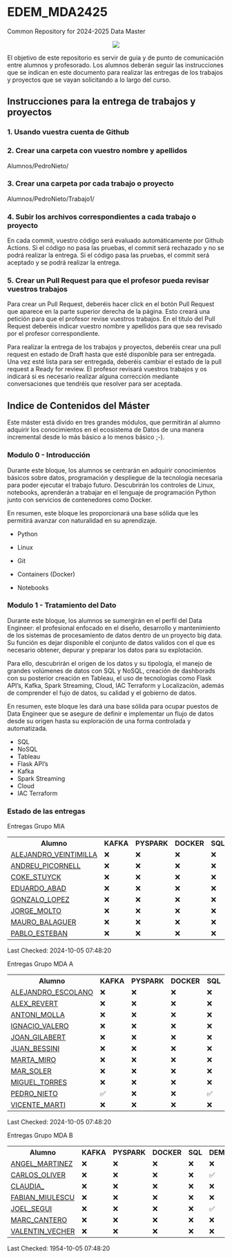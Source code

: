 # EDEM_MDA2425
Common Repository for 2024-2025 Data Master

<div align=center><img src="https://edem.eu/wp-content/uploads/2019/11/peces_edem.png" /></div>

El objetivo de este repositorio es servir de guía y de punto de comunicación entre alumnos y profesorado. Los alumnos deberán seguir las instrucciones que se indican en este documento para realizar las entregas de los trabajos y proyectos que se vayan solicitando a lo largo del curso.

## Instrucciones para la entrega de trabajos y proyectos

### 1. Usando vuestra cuenta de Github

### 2. Crear una carpeta con vuestro nombre y apellidos

Alumnos/PedroNieto/

### 3. Crear una carpeta por cada trabajo o proyecto

Alumnos/PedroNieto/Trabajo1/

### 4. Subir los archivos correspondientes a cada trabajo o proyecto

En cada commit, vuestro código será evaluado automáticamente por Github Actions. Si el código no pasa las pruebas, el commit será rechazado y no se podrá realizar la entrega. Si el código pasa las pruebas, el commit será aceptado y se podrá realizar la entrega.


### 5. Crear un Pull Request para que el profesor pueda revisar vuestros trabajos

Para crear un Pull Request, deberéis hacer click en el botón Pull Request que aparece en la parte superior derecha de la página. Esto creará una petición para que el profesor revise vuestros trabajos. En el título del Pull Request deberéis indicar vuestro nombre y apellidos para que sea revisado por el profesor correspondiente.

Para realizar la entrega de los trabajos y proyectos, deberéis crear una pull request en estado de Draft hasta que esté disponible para ser entregada. Una vez esté lista para ser entregada, deberéis cambiar el estado de la pull request a Ready for review. El profesor revisará vuestros trabajos y os indicará si es necesario realizar alguna corrección mediante conversaciones que tendréis que resolver para ser aceptada.

## Indice de Contenidos del Máster

Este máster está divido en tres grandes módulos, que permitirán al alumno adquirir los conocimientos en el ecosistema de Datos de una manera incremental desde lo más básico a lo menos básico ;-).

### Modulo 0 - Introducción 
Durante este bloque, los alumnos se centrarán en adquirir conocimientos básicos sobre datos, programación y despliegue de la tecnología necesaria para poder ejecutar el trabajo futuro. Descubrirán los controles de Linux, notebooks, aprenderán a trabajar en el lenguaje de programación Python junto con servicios de contenedores como Docker.

En resumen, este bloque les proporcionará una base sólida que les permitirá avanzar con naturalidad en su aprendizaje.

- Python

- Linux

- Git

- Containers (Docker)

- Notebooks

### Modulo 1 - Tratamiento del Dato
Durante este bloque, los alumnos se sumergirán en el perfil del Data Engineer: el profesional enfocado en el diseño, desarrollo y mantenimiento de los sistemas de procesamiento de datos dentro de un proyecto big data. Su función es dejar disponible el conjunto de datos validos con el que es necesario obtener, depurar y preparar los datos para su explotación.

Para ello, descubrirán el origen de los datos y su tipología, el manejo de grandes volúmenes de datos con SQL y NoSQL, creación de dashborads con su posterior creación en Tableau, el uso de tecnologías como Flask API’s, Kafka, Spark Streaming, Cloud, IAC Terraform y Localización, además de comprender el fujo de datos, su calidad y el gobierno de datos.

En resumen, este bloque les dará una base sólida para ocupar puestos de Data Engineer que se asegure de definir e implementar un flujo de datos desde su origen hasta su exploración de una forma controlada y automatizada.

- SQL
- NoSQL
- Tableau
- Flask API’s
- Kafka
- Spark Streaming
- Cloud
- IAC Terraform




### Estado de las entregas
Entregas Grupo MIA
<table>
<tr><th>Alumno</th>
<th>KAFKA</th>
<th>PYSPARK</th>
<th>DOCKER</th>
<th>SQL</th>
<th>DEMO</th>
<th>APIS</th>
<th>LINUX</th>
<th>PYTHON</th>
</tr>
<tr>
<tr>
<td><a href='https://github.com/a10pepo/EDEM_MDA2425/tree/main/ALUMNOS/MIA/ALEJANDRO_VEINTIMILLA'>ALEJANDRO_VEINTIMILLA</a></td>
<td>❌</td>
<td>❌</td>
<td>❌</td>
<td>❌</td>
<td>✅</td>
<td>❌</td>
<td>❌</td>
<td>❌</td>
</tr>
<tr>
<td><a href='https://github.com/a10pepo/EDEM_MDA2425/tree/main/ALUMNOS/MIA/ANDREU_PICORNELL'>ANDREU_PICORNELL</a></td>
<td>❌</td>
<td>❌</td>
<td>❌</td>
<td>❌</td>
<td>✅</td>
<td>❌</td>
<td>❌</td>
<td>❌</td>
</tr>
<tr>
<td><a href='https://github.com/a10pepo/EDEM_MDA2425/tree/main/ALUMNOS/MIA/COKE_STUYCK'>COKE_STUYCK</a></td>
<td>❌</td>
<td>❌</td>
<td>❌</td>
<td>❌</td>
<td>✅</td>
<td>❌</td>
<td>❌</td>
<td>❌</td>
</tr>
<tr>
<td><a href='https://github.com/a10pepo/EDEM_MDA2425/tree/main/ALUMNOS/MIA/Eduardo_Abad'>EDUARDO_ABAD</a></td>
<td>❌</td>
<td>❌</td>
<td>❌</td>
<td>❌</td>
<td>❌</td>
<td>❌</td>
<td>❌</td>
<td>❌</td>
</tr>
<tr>
<td><a href='https://github.com/a10pepo/EDEM_MDA2425/tree/main/ALUMNOS/MIA/GONZALO_LOPEZ'>GONZALO_LOPEZ</a></td>
<td>❌</td>
<td>❌</td>
<td>❌</td>
<td>❌</td>
<td>✅</td>
<td>❌</td>
<td>❌</td>
<td>❌</td>
</tr>
<tr>
<td><a href='https://github.com/a10pepo/EDEM_MDA2425/tree/main/ALUMNOS/MIA/JORGE_MOLTO'>JORGE_MOLTO</a></td>
<td>❌</td>
<td>❌</td>
<td>❌</td>
<td>❌</td>
<td>✅</td>
<td>❌</td>
<td>❌</td>
<td>❌</td>
</tr>
<tr>
<td><a href='https://github.com/a10pepo/EDEM_MDA2425/tree/main/ALUMNOS/MIA/MAURO_BALAGUER'>MAURO_BALAGUER</a></td>
<td>❌</td>
<td>❌</td>
<td>❌</td>
<td>❌</td>
<td>✅</td>
<td>❌</td>
<td>❌</td>
<td>❌</td>
</tr>
<tr>
<td><a href='https://github.com/a10pepo/EDEM_MDA2425/tree/main/ALUMNOS/MIA/PABLO_ESTEBAN'>PABLO_ESTEBAN</a></td>
<td>❌</td>
<td>❌</td>
<td>❌</td>
<td>❌</td>
<td>✅</td>
<td>❌</td>
<td>❌</td>
<td>❌</td>
</tr>
</table>

Last Checked: 2024-10-05 07:48:20


Entregas Grupo MDA A
<table>
<tr><th>Alumno</th>
<th>KAFKA</th>
<th>PYSPARK</th>
<th>DOCKER</th>
<th>SQL</th>
<th>DEMO</th>
<th>APIS</th>
<th>LINUX</th>
<th>PYTHON</th>
</tr>
<tr>
<tr>
<td><a href='https://github.com/a10pepo/EDEM_MDA2425/tree/main/ALUMNOS/MDAA/ALEJANDRO_ESCOLANO'>ALEJANDRO_ESCOLANO</a></td>
<td>❌</td>
<td>❌</td>
<td>❌</td>
<td>❌</td>
<td>✅</td>
<td>❌</td>
<td>❌</td>
<td>❌</td>
</tr>
<tr>
<td><a href='https://github.com/a10pepo/EDEM_MDA2425/tree/main/ALUMNOS/MDAA/ALEX_REVERT'>ALEX_REVERT</a></td>
<td>❌</td>
<td>❌</td>
<td>❌</td>
<td>❌</td>
<td>❌</td>
<td>❌</td>
<td>❌</td>
<td>❌</td>
</tr>
<tr>
<td><a href='https://github.com/a10pepo/EDEM_MDA2425/tree/main/ALUMNOS/MDAA/ANTONI_MOLLA'>ANTONI_MOLLA</a></td>
<td>❌</td>
<td>❌</td>
<td>❌</td>
<td>❌</td>
<td>✅</td>
<td>❌</td>
<td>❌</td>
<td>❌</td>
</tr>
<tr>
<td><a href='https://github.com/a10pepo/EDEM_MDA2425/tree/main/ALUMNOS/MDAA/IGNACIO_VALERO'>IGNACIO_VALERO</a></td>
<td>❌</td>
<td>❌</td>
<td>❌</td>
<td>❌</td>
<td>✅</td>
<td>❌</td>
<td>❌</td>
<td>❌</td>
</tr>
<tr>
<td><a href='https://github.com/a10pepo/EDEM_MDA2425/tree/main/ALUMNOS/MDAA/JOAN_GILABERT'>JOAN_GILABERT</a></td>
<td>❌</td>
<td>❌</td>
<td>❌</td>
<td>❌</td>
<td>✅</td>
<td>❌</td>
<td>❌</td>
<td>❌</td>
</tr>
<tr>
<td><a href='https://github.com/a10pepo/EDEM_MDA2425/tree/main/ALUMNOS/MDAA/JUAN_BESSINI'>JUAN_BESSINI</a></td>
<td>❌</td>
<td>❌</td>
<td>❌</td>
<td>❌</td>
<td>✅</td>
<td>❌</td>
<td>❌</td>
<td>❌</td>
</tr>
<tr>
<td><a href='https://github.com/a10pepo/EDEM_MDA2425/tree/main/ALUMNOS/MDAA/MARTA_MIRO'>MARTA_MIRO</a></td>
<td>❌</td>
<td>❌</td>
<td>❌</td>
<td>❌</td>
<td>✅</td>
<td>❌</td>
<td>❌</td>
<td>❌</td>
</tr>
<tr>
<td><a href='https://github.com/a10pepo/EDEM_MDA2425/tree/main/ALUMNOS/MDAA/MAR_SOLER'>MAR_SOLER</a></td>
<td>❌</td>
<td>❌</td>
<td>❌</td>
<td>❌</td>
<td>✅</td>
<td>❌</td>
<td>❌</td>
<td>❌</td>
</tr>
<tr>
<td><a href='https://github.com/a10pepo/EDEM_MDA2425/tree/main/ALUMNOS/MDAA/MIGUEL_TORRES'>MIGUEL_TORRES</a></td>
<td>❌</td>
<td>❌</td>
<td>❌</td>
<td>❌</td>
<td>✅</td>
<td>❌</td>
<td>❌</td>
<td>❌</td>
</tr>
<tr>
<td><a href='https://github.com/a10pepo/EDEM_MDA2425/tree/main/ALUMNOS/MDAA/PEDRO_NIETO'>PEDRO_NIETO</a></td>
<td>✅</td>
<td>❌</td>
<td>❌</td>
<td>✅</td>
<td>❌</td>
<td>❌</td>
<td>❌</td>
<td>❌</td>
</tr>
<tr>
<td><a href='https://github.com/a10pepo/EDEM_MDA2425/tree/main/ALUMNOS/MDAA/VICENTE_MARTI'>VICENTE_MARTI</a></td>
<td>❌</td>
<td>❌</td>
<td>❌</td>
<td>❌</td>
<td>✅</td>
<td>❌</td>
<td>❌</td>
<td>❌</td>
</tr>
</table>

Last Checked: 2024-10-05 07:48:20

Entregas Grupo MDA B
<table>
<tr><th>Alumno</th>
<th>KAFKA</th>
<th>PYSPARK</th>
<th>DOCKER</th>
<th>SQL</th>
<th>DEMO</th>
<th>APIS</th>
<th>LINUX</th>
<th>PYTHON</th>
</tr>
<tr>
<tr>
<td><a href='https://github.com/a10pepo/EDEM_MDA2425/tree/main/ALUMNOS/MDAB/ANGEL_MARTINEZ'>ANGEL_MARTINEZ</a></td>
<td>❌</td>
<td>❌</td>
<td>❌</td>
<td>❌</td>
<td>❌</td>
<td>❌</td>
<td>❌</td>
<td>❌</td>
</tr>
<tr>
<td><a href='https://github.com/a10pepo/EDEM_MDA2425/tree/main/ALUMNOS/MDAB/CARLOS_OLIVER'>CARLOS_OLIVER</a></td>
<td>❌</td>
<td>❌</td>
<td>❌</td>
<td>❌</td>
<td>✅</td>
<td>❌</td>
<td>❌</td>
<td>❌</td>
</tr>
<tr>
<td><a href='https://github.com/a10pepo/EDEM_MDA2425/tree/main/ALUMNOS/MDAB/CLAUDIA_'>CLAUDIA_</a></td>
<td>❌</td>
<td>❌</td>
<td>❌</td>
<td>❌</td>
<td>❌</td>
<td>❌</td>
<td>❌</td>
<td>❌</td>
</tr>
<tr>
<td><a href='https://github.com/a10pepo/EDEM_MDA2425/tree/main/ALUMNOS/MDAB/FABIAN_MIULESCU'>FABIAN_MIULESCU</a></td>
<td>❌</td>
<td>❌</td>
<td>❌</td>
<td>❌</td>
<td>❌</td>
<td>❌</td>
<td>❌</td>
<td>❌</td>
</tr>
<tr>
<td><a href='https://github.com/a10pepo/EDEM_MDA2425/tree/main/ALUMNOS/MDAB/JOEL_SEGUI'>JOEL_SEGUI</a></td>
<td>❌</td>
<td>❌</td>
<td>❌</td>
<td>❌</td>
<td>✅</td>
<td>❌</td>
<td>✅</td>
<td>❌</td>
</tr>
<tr>
<td><a href='https://github.com/a10pepo/EDEM_MDA2425/tree/main/ALUMNOS/MDAB/MARC_CANTERO'>MARC_CANTERO</a></td>
<td>❌</td>
<td>❌</td>
<td>❌</td>
<td>❌</td>
<td>❌</td>
<td>❌</td>
<td>❌</td>
<td>❌</td>
</tr>
<tr>
<td><a href='https://github.com/a10pepo/EDEM_MDA2425/tree/main/ALUMNOS/MDAB/VALENTIN_VECHER'>VALENTIN_VECHER</a></td>
<td>❌</td>
<td>❌</td>
<td>❌</td>
<td>❌</td>
<td>❌</td>
<td>❌</td>
<td>❌</td>
<td>❌</td>
</tr>
</table>

Last Checked: 1954-10-05 07:48:20

